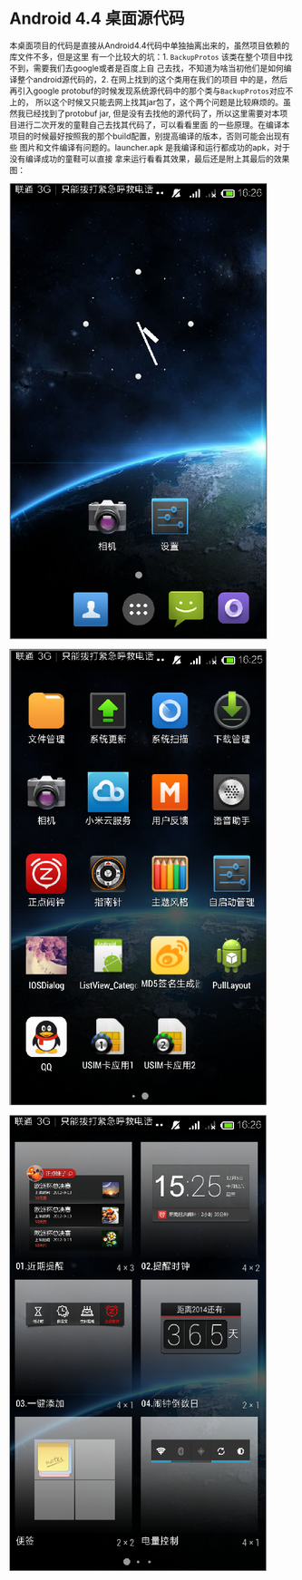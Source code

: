 # Android 4.4 桌面源代码

本桌面项目的代码是直接从Android4.4代码中单独抽离出来的，虽然项目依赖的库文件不多，但是这里
有一个比较大的坑：1. `BackupProtos` 该类在整个项目中找不到，需要我们去google或者是百度上自
己去找，不知道为啥当初他们是如何编译整个android源代码的，2. 在网上找到的这个类用在我们的项目
中的是，然后再引入google protobuf的时候发现系统源代码中的那个类与`BackupProtos`对应不上的，
所以这个时候又只能去网上找其jar包了，这个两个问题是比较麻烦的。虽然我已经找到了protobuf jar,
但是没有去找他的源代码了，所以这里需要对本项目进行二次开发的童鞋自己去找其代码了，可以看看里面
的一些原理。在编译本项目的时候最好按照我的那个build配置，别提高编译的版本，否则可能会出现有些
图片和文件编译有问题的。launcher.apk 是我编译和运行都成功的apk，对于没有编译成功的童鞋可以直接
拿来运行看看其效果，最后还是附上其最后的效果图：

![Example1](gifs/exam_1.png)


![Example2](gifs/exam_2.png)


![Example3](gifs/exam_3.png)
